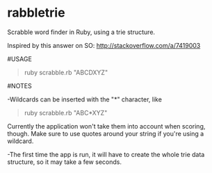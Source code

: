 rabbletrie
==========

Scrabble word finder in Ruby, using a trie structure.

Inspired by this answer on SO: http://stackoverflow.com/a/7419003

#USAGE

>ruby scrabble.rb "ABCDXYZ"

#NOTES

-Wildcards can be inserted with the "\*" character, like 

>ruby scrabble.rb "ABC*XYZ"

 Currently the application won't take them into account when scoring, though. Make sure to use quotes around your string if you're using a wildcard.

-The first time the app is run, it will have to create the whole trie data structure, so it may take a few seconds. 